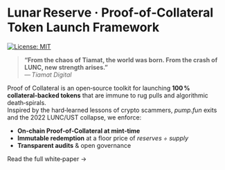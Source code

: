 # Lunar Reserve · Proof‑of‑Collateral Token Launch Framework

[![License: MIT](https://img.shields.io/badge/license-MIT-blue.svg)](LICENSE)

> **“From the chaos of Tiamat, the world was born. From the crash of LUNC, new strength arises.”**  
> — *Tiamat Digital*

Proof of Collateral is an open‑source toolkit for launching **100 % collateral‑backed tokens** that are immune to rug pulls and algorithmic death‑spirals.  
Inspired by the hard‑learned lessons of crypto scammers, *pump.fun* exits and the 2022 LUNC/UST collapse, we enforce:

* **On‑chain Proof‑of‑Collateral at mint‑time**  
* **Immutable redemption** at a floor price of _reserves ÷ supply_  
* **Transparent audits** & open governance

Read the full white‑paper → 



